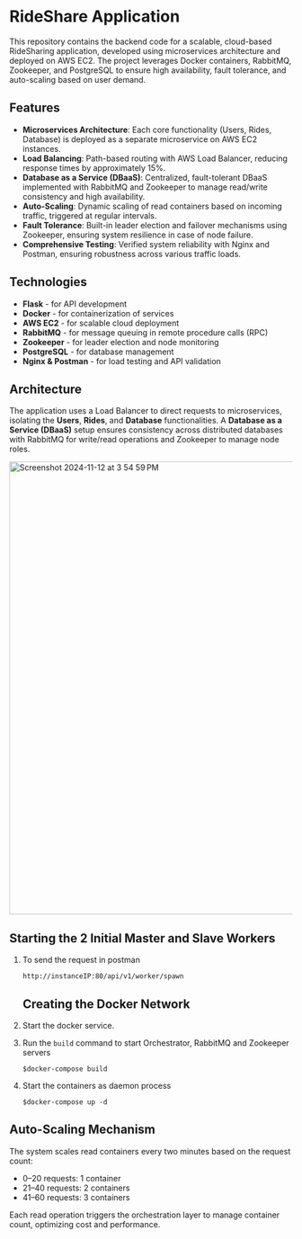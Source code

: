 # RideShare Application

This repository contains the backend code for a scalable, cloud-based RideSharing application, developed using microservices architecture and deployed on AWS EC2. The project leverages Docker containers, RabbitMQ, Zookeeper, and PostgreSQL to ensure high availability, fault tolerance, and auto-scaling based on user demand.

## Features

- **Microservices Architecture**: Each core functionality (Users, Rides, Database) is deployed as a separate microservice on AWS EC2 instances.
- **Load Balancing**: Path-based routing with AWS Load Balancer, reducing response times by approximately 15%.
- **Database as a Service (DBaaS)**: Centralized, fault-tolerant DBaaS implemented with RabbitMQ and Zookeeper to manage read/write consistency and high availability.
- **Auto-Scaling**: Dynamic scaling of read containers based on incoming traffic, triggered at regular intervals.
- **Fault Tolerance**: Built-in leader election and failover mechanisms using Zookeeper, ensuring system resilience in case of node failure.
- **Comprehensive Testing**: Verified system reliability with Nginx and Postman, ensuring robustness across various traffic loads.

## Technologies

- **Flask** - for API development
- **Docker** - for containerization of services
- **AWS EC2** - for scalable cloud deployment
- **RabbitMQ** - for message queuing in remote procedure calls (RPC)
- **Zookeeper** - for leader election and node monitoring
- **PostgreSQL** - for database management
- **Nginx & Postman** - for load testing and API validation

## Architecture

The application uses a Load Balancer to direct requests to microservices, isolating the **Users**, **Rides**, and **Database** functionalities. A **Database as a Service (DBaaS)** setup ensures consistency across distributed databases with RabbitMQ for write/read operations and Zookeeper to manage node roles.

<img width="806" alt="Screenshot 2024-11-12 at 3 54 59 PM" src="https://github.com/user-attachments/assets/f03db5a2-ff6c-4248-be1f-8529d9de5e0b">

## Starting the 2 Initial Master and Slave Workers
 
 1. To send the request in postman   
    ```
    http://instanceIP:80/api/v1/worker/spawn
    ```
    
    ## Creating the Docker Network

1. Start the docker service.
2. Run the `build` command to start Orchestrator, RabbitMQ and Zookeeper servers

    ```shell
    $docker-compose build
    ```

3. Start the containers as daemon process

    ```shell
    $docker-compose up -d
    ```

## Auto-Scaling Mechanism

The system scales read containers every two minutes based on the request count:
- 0–20 requests: 1 container
- 21–40 requests: 2 containers
- 41–60 requests: 3 containers

Each read operation triggers the orchestration layer to manage container count, optimizing cost and performance.
